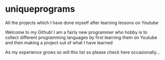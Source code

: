# uniqueprograms
All the projects which I have done myself after learning lessons on Youtube

Welcome to my Github! I am a fairly new programmer who hobby is to collect different programming languages by first learning them on Youtube and then making a project out of what I have learned

As my experience grows so will this list so please check here occasionally...
